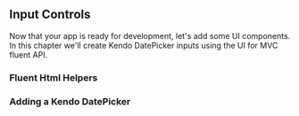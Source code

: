 ## Input Controls

Now that your app is ready for development, let's add some UI components. In this chapter we'll create Kendo DatePicker inputs using the UI for MVC fluent API.

### Fluent Html Helpers

### Adding a Kendo DatePicker
